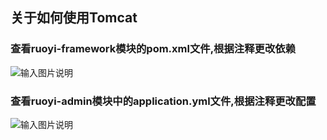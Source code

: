 ## 关于如何使用Tomcat
### 查看ruoyi-framework模块的pom.xml文件,根据注释更改依赖
![输入图片说明](https://images.gitee.com/uploads/images/2021/0928/150940_1a84a802_1766278.png "屏幕截图.png")
### 查看ruoyi-admin模块中的application.yml文件,根据注释更改配置
![输入图片说明](https://images.gitee.com/uploads/images/2021/0928/151019_65ac54a4_1766278.png "屏幕截图.png")